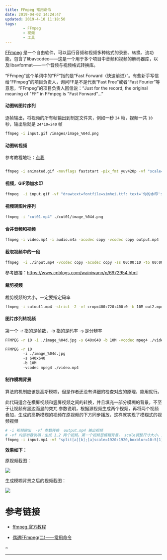 ```yaml
---
title: FFmpeg 常用命令
date: 2019-04-02 14:24:47
updated: 2019-4-10 11:18:50
tags:
        - FFmpeg
        - 视频
        - 工具
---
```


[FFmpeg](https://zh.wikipedia.org/wiki/FFmpeg) 是一个自由软件，可以运行音频和视频多种格式的录影、转换、流功能，包含了libavcodec——这是一个用于多个项目中音频和视频的解码器库，以及libavformat——一个音频与视频格式转换库。

“FFmpeg”这个单词中的“FF”指的是“Fast Forward（快速前进）”。有些新手写信给“FFmpeg”的项目负责人，询问FF是不是代表“Fast Free”或者“Fast Fourier”等意思，“FFmpeg”的项目负责人回信说：“Just for the record, the original meaning of "FF" in FFmpeg is "Fast Forward"...”

#### 动图转图片序列

逐帧输出，将视频的所有帧输出到制定文件夹，例如一秒 `24` 帧，视频一共 `10` 秒，输出后就是 `24*10=240` 帧
```sh
ffmpeg -i input.gif /images/image_%04d.png
```

#### 动图转视频

参考教程地址：[点我](https://unix.stackexchange.com/questions/40638/how-to-do-i-convert-an-animated-gif-to-an-mp4-or-mv4-on-the-command-line)
```sh

ffmpeg -i animated.gif -movflags faststart -pix_fmt yuv420p -vf "scale=trunc(iw/2)*2:trunc(ih/2)*2" video.mp4
```

#### 视频，GIF添加水印
```sh
ffmpeg  -i input.gif -vf "drawtext=fontfile=simhei.ttf: text='你的水印':x=600:y=330:fontsize=18:fontcolor=yellow:shadowy=2" manu.gif
```

#### 视频转图片序列
```sh
ffmpeg -i "cut01.mp4" ./cut01/image_%04d.png
```

#### 合并音频和视频
```sh
ffmpeg -i video.mp4 -i audio.m4a -acodec copy -vcodec copy output.mp4
```

#### 截取视频中的一段
```sh
ffmpeg  -i ./input.mp4 -vcodec copy -acodec copy -ss 00:00:10 -to 00:00:15 ./cut01.mp4 -y
```
参考链接：https://www.cnblogs.com/wainiwann/p/6972954.html
        


#### 裁剪视频
裁剪视频的大小，一定要指定码率

```sh
ffmpeg -i cutout1.mp4 -strict -2 -vf crop=400:720:400:0 -b 10M out2.mp4
```

#### 图片序列转视频
第一个 -r 指的是帧数，-b 指的是码率  -s 是分辨率

```sh
FFMPEG -r 10 -i ./image_%04d.jpg -s 640x640 -b 10M -vcodec mpeg4 ./video.mp4

FFMPEG -r 10 
        -i ./image_%04d.jpg 
        -s 640x640 
        -b 10M 
        -vcodec mpeg4 ./video.mp4
```
#### 制作模糊背景

算法的机制应该是高斯模糊，但是作者还没有详细的检查对应的原理，能用就行。

此代码适合在横屏视频和竖屏视频之间的转换，并且填充一部分模糊的背景，不至于让视频有黑边而显的突兀
参数说明，根据源视频生成两个视频，再将两个视频叠加，生成的高斯模糊的视频在原视频的下方同步播放，这样就实现了模糊式的视频视频

<!-- ffmpeg -i input.mp4 -vf "split[a][b];[a]scale=664:664,boxblur=10:5[1];[b]scale=(iw*374)/ih:374[2];[1][2]overlay=(W-w)/2:y=(H-h)/2" 2.mp4
 -->

```sh
# -i 视频输出  -vf 参数转换  output.mp4 输出视频
# -vf 内部参数说明：生成 1,2 两个视频。第一个视频是模糊背景， scale调整尺寸大小，第二个原视频不要动，overlay 合成并且调整坐标
ffmpeg -i input.mp4 -vf "split[a][b];[a]scale=1920:1920,boxblur=10:5[1];[b]scale=(iw*1080)/ih:1080[2];[1][2]overlay=(W-w)/2:y=(H-h)/2" output.mp4
```

**效果如下：**

原视频截图：

![](https://blog-1251468774.cos.ap-shanghai.myqcloud.com/20190410_ffmpeg_00.png)

生成模糊背景之后的视频截图：

![](https://blog-1251468774.cos.ap-shanghai.myqcloud.com/20190410_ffmpeg_01.png)

# 参考链接 

- [ffmpeg 官方教程](https://ffmpeg.org/ffmpeg.html)

- [偶遇FFmpeg(二)——常用命令](https://www.jianshu.com/p/c5bfd55a312d)

~

***